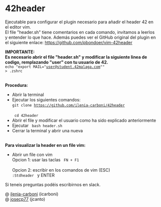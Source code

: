 # 42header
Ejecutable para configurar el plugin necesario para añadir el header 42 en el editor vim.<br>
El file "header.sh" tiene comentarios en cada comando, invitamos a leerlos y entender lo que hace.
Además puedes ver el GitHub original del plugin en el siguiente enlace:
https://github.com/pbondoer/vim-42header

<b>IMPORTANTE:</b><br>
<b>Es necesario abrir el file "header.sh" y modificar la siguiente linea de codigo, remplazando "user" con tu usuario de 42.</b><br>
<code>echo "export MAIL=\"user@student.42malaga.com\"" > .zshrc</code><br><br>

<b>Procedura:</b><br>
- Abrir la terminal<br>
- Ejecutar los siguientes comandos:<br>
<code>git clone https://github.com/ilenia-carboni/42header </code><br>
<code> cd 42header </code>
- Abrir el file y modificar el usuario como ha sido explicado anteriormente<br>
- Ejecutar
<code> bash header.sh </code>
- Cerrar la terminal y abrir una nueva<br><br>

<b>Para visualizar la header en un file vim:</b><br>
- Abrir un file con vim<br>
Opcion 1: usar las taclas <code> FN + F1 </code> <br>
Opcion 2: escribir en los comandos de vim (ESC) <code> :Stdheader </code> y ENTER<br>


Si teneis preguntas podéis escribirnos en slack.<br>

@ [ilenia-carboni](https://github.com/ilenia-carboni) (icarboni)<br>
@ [josecp77](https://github.com/Josecp77) (jcanto)<br>

